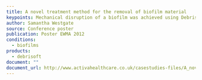 ```yaml
---
title: A novel treatment method for the removal of biofilm material
keypoints: Mechanical disruption of a biofilm was achieved using Debrisoft
author: Samantha Westgate
source: Conference poster
publication: Poster EWMA 2012
conditions:
  - biofilms
products:
  - debrisoft
document: ""
document_url: http://www.activahealthcare.co.uk/casestudies-files/A_novel_treatment_me.pdf
---
```

